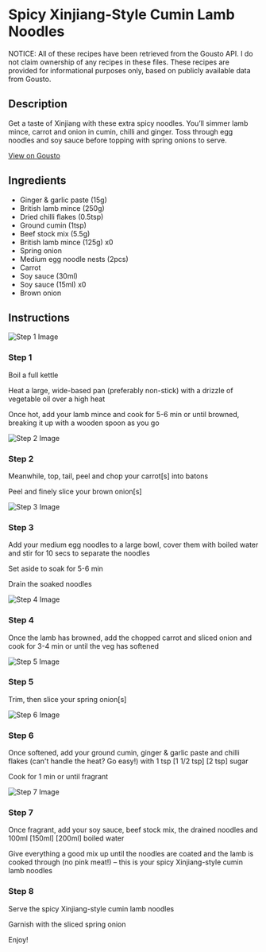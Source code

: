 # Spicy Xinjiang-Style Cumin Lamb Noodles

NOTICE: All of these recipes have been retrieved from the Gousto API. I do not claim ownership of any recipes in these files. These recipes are provided for informational purposes only, based on publicly available data from Gousto.

## Description

Get a taste of Xinjiang with these extra spicy noodles. You’ll simmer lamb mince, carrot and onion in cumin, chilli and ginger. Toss through egg noodles and soy sauce before topping with spring onions to serve.

[View on Gousto](https://www.gousto.co.uk/recipes/cookbook/spicy-xinjiang-style-cumin-lamb-noodles)

## Ingredients

- Ginger & garlic paste (15g)
- British lamb mince (250g)
- Dried chilli flakes (0.5tsp)
- Ground cumin (1tsp)
- Beef stock mix (5.5g)
- British lamb mince (125g) x0
- Spring onion
- Medium egg noodle nests (2pcs)
- Carrot
- Soy sauce (30ml)
- Soy sauce (15ml) x0
- Brown onion

## Instructions

![Step 1 Image](https://production-media.gousto.co.uk/cms/recipe-step-image/Step-1-1723820320154-x200.jpg)

### Step 1

Boil a full kettle

Heat a large, wide-based pan (preferably non-stick) with a drizzle of vegetable oil over a high heat

Once hot, add your lamb mince and cook for 5-6 min or until browned, breaking it up with a wooden spoon as you go

![Step 2 Image](https://production-media.gousto.co.uk/cms/recipe-step-image/Step-2-1723820333531-x200.jpg)

### Step 2

Meanwhile, top, tail, peel and chop your carrot[s] into batons

Peel and finely slice your brown onion[s]

![Step 3 Image](https://production-media.gousto.co.uk/cms/recipe-step-image/Step-3-1723820342934-x200.jpg)

### Step 3

Add your medium egg noodles to a large bowl, cover them with boiled water and stir for 10 secs to separate the noodles

Set aside to soak for 5-6 min

Drain the soaked noodles

![Step 4 Image](https://production-media.gousto.co.uk/cms/recipe-step-image/Step-4-1723820362226-x200.jpg)

### Step 4

Once the lamb has browned, add the chopped carrot and sliced onion and cook for 3-4 min or until the veg has softened

![Step 5 Image](https://production-media.gousto.co.uk/cms/recipe-step-image/Step-5-1723820370378-x200.jpg)

### Step 5

Trim, then slice your spring onion[s]

![Step 6 Image](https://production-media.gousto.co.uk/cms/recipe-step-image/Step-6-1723820376388-x200.jpg)

### Step 6

Once softened, add your ground cumin, ginger & garlic paste and chilli flakes (can't handle the heat? Go easy!) with 1 tsp <span class="text-purple">[1 1/2 tsp] </span><span class="text-danger">[2 tsp]</span> sugar

Cook for 1 min or until fragrant

![Step 7 Image](https://production-media.gousto.co.uk/cms/recipe-step-image/Step-7-1723820385408-x200.jpg)

### Step 7

Once fragrant, add your soy sauce, beef stock mix, the drained noodles and 100ml <span class="text-purple">[150ml]</span> <span class="text-danger">[200ml]</span> boiled water

Give everything a good mix up until the noodles are coated and the lamb is cooked through (no pink meat!) – this is your spicy Xinjiang-style cumin lamb noodles

### Step 8

Serve the spicy Xinjiang-style cumin lamb noodles

Garnish with the sliced spring onion

Enjoy!

